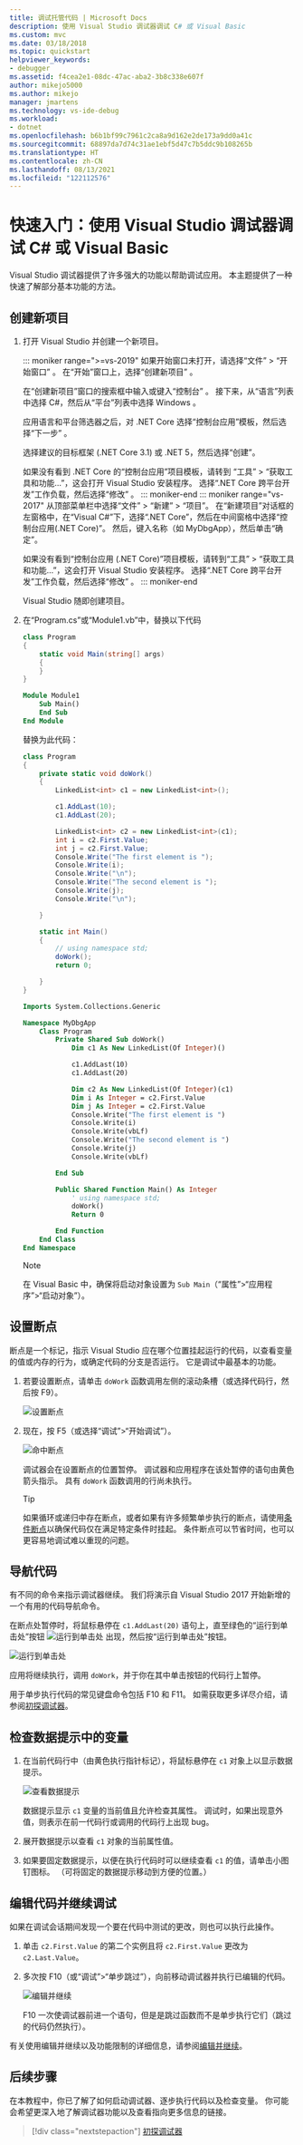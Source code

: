 ```yaml
---
title: 调试托管代码 | Microsoft Docs
description: 使用 Visual Studio 调试器调试 C# 或 Visual Basic
ms.custom: mvc
ms.date: 03/18/2018
ms.topic: quickstart
helpviewer_keywords:
- debugger
ms.assetid: f4cea2e1-08dc-47ac-aba2-3b8c338e607f
author: mikejo5000
ms.author: mikejo
manager: jmartens
ms.technology: vs-ide-debug
ms.workload:
- dotnet
ms.openlocfilehash: b6b1bf99c7961c2ca8a9d162e2de173a9dd0a41c
ms.sourcegitcommit: 68897da7d74c31ae1ebf5d47c7b5ddc9b108265b
ms.translationtype: HT
ms.contentlocale: zh-CN
ms.lasthandoff: 08/13/2021
ms.locfileid: "122112576"
---
```

# <a name="quickstart-debug-with-c-or-visual-basic-using-the-visual-studio-debugger"></a>快速入门：使用 Visual Studio 调试器调试 C# 或 Visual Basic

Visual Studio 调试器提供了许多强大的功能以帮助调试应用。 本主题提供了一种快速了解部分基本功能的方法。

## <a name="create-a-new-project"></a>创建新项目

1. 打开 Visual Studio 并创建一个新项目。

    ::: moniker range=">=vs-2019"
    如果开始窗口未打开，请选择“文件” > “开始窗口” 。 在“开始”窗口上，选择“创建新项目”  。

    在“创建新项目”窗口的搜索框中输入或键入“控制台”   。 接下来，从“语言”列表中选择 C#，然后从“平台”列表中选择 Windows 。

    应用语言和平台筛选器之后，对 .NET Core 选择“控制台应用”模板，然后选择“下一步” 。

    选择建议的目标框架 (.NET Core 3.1) 或 .NET 5，然后选择“创建”。

    如果没有看到 .NET Core 的“控制台应用”项目模板，请转到 “工具” > “获取工具和功能...”，这会打开 Visual Studio 安装程序。 选择“.NET Core 跨平台开发”工作负载，然后选择“修改”   。
    ::: moniker-end
    ::: moniker range="vs-2017"
    从顶部菜单栏中选择“文件” > “新建” > “项目”。 在“新建项目”对话框的左窗格中，在“Visual C#”下，选择“.NET Core”，然后在中间窗格中选择“控制台应用(.NET Core)”。 然后，键入名称（如 MyDbgApp），然后单击“确定”。

    如果没有看到“控制台应用 (.NET Core)”项目模板，请转到“工具” > “获取工具和功能...”，这会打开 Visual Studio 安装程序。 选择“.NET Core 跨平台开发”工作负载，然后选择“修改”   。
    ::: moniker-end

    Visual Studio 随即创建项目。

1. 在“Program.cs”或“Module1.vb”中，替换以下代码

    ```csharp
    class Program
    {
        static void Main(string[] args)
        {
        }
    }
    ```

    ```vb
    Module Module1
        Sub Main()
        End Sub
    End Module
    ```

    替换为此代码：

    ```csharp
    class Program
    {
        private static void doWork()
        {
            LinkedList<int> c1 = new LinkedList<int>();

            c1.AddLast(10);
            c1.AddLast(20);

            LinkedList<int> c2 = new LinkedList<int>(c1);
            int i = c2.First.Value;
            int j = c2.First.Value;
            Console.Write("The first element is ");
            Console.Write(i);
            Console.Write("\n");
            Console.Write("The second element is ");
            Console.Write(j);
            Console.Write("\n");

        }

        static int Main()
        {
            // using namespace std;
            doWork();
            return 0;

        }
    }
    ```

    ```vb
    Imports System.Collections.Generic

    Namespace MyDbgApp
        Class Program
            Private Shared Sub doWork()
                Dim c1 As New LinkedList(Of Integer)()

                c1.AddLast(10)
                c1.AddLast(20)

                Dim c2 As New LinkedList(Of Integer)(c1)
                Dim i As Integer = c2.First.Value
                Dim j As Integer = c2.First.Value
                Console.Write("The first element is ")
                Console.Write(i)
                Console.Write(vbLf)
                Console.Write("The second element is ")
                Console.Write(j)
                Console.Write(vbLf)

            End Sub

            Public Shared Function Main() As Integer
                ' using namespace std;
                doWork()
                Return 0

            End Function
        End Class
    End Namespace
    ```

    > [!NOTE]
    > 在 Visual Basic 中，确保将启动对象设置为 `Sub Main`（“属性”>“应用程序”>“启动对象”）。

## <a name="set-a-breakpoint"></a>设置断点

断点是一个标记，指示 Visual Studio 应在哪个位置挂起运行的代码，以查看变量的值或内存的行为，或确定代码的分支是否运行。 它是调试中最基本的功能。

1. 若要设置断点，请单击 `doWork` 函数调用左侧的滚动条槽（或选择代码行，然后按 F9）。

    ![设置断点](../debugger/media/dbg-qs-set-breakpoint-csharp.png "设置断点")

2. 现在，按 F5（或选择“调试”>“开始调试”）。

    ![命中断点](../debugger/media/dbg-qs-hit-breakpoint-csharp.png "命中断点")

    调试器会在设置断点的位置暂停。 调试器和应用程序在该处暂停的语句由黄色箭头指示。 具有 `doWork` 函数调用的行尚未执行。

    > [!TIP]
    > 如果循环或递归中存在断点，或者如果有许多频繁单步执行的断点，请使用[条件断点](../debugger/using-breakpoints.md#BKMK_Specify_a_breakpoint_condition_using_a_code_expression)以确保代码仅在满足特定条件时挂起。 条件断点可以节省时间，也可以更容易地调试难以重现的问题。

## <a name="navigate-code"></a>导航代码

有不同的命令来指示调试器继续。 我们将演示自 Visual Studio 2017 开始新增的一个有用的代码导航命令。

在断点处暂停时，将鼠标悬停在 `c1.AddLast(20)` 语句上，直至绿色的“运行到单击处”按钮 ![运行到单击处](../debugger/media/dbg-tour-run-to-click.png "运行时单击") 出现，然后按“运行到单击处”按钮。

![运行到单击处](../debugger/media/dbg-qs-run-to-click-csharp.png "运行到单击处")

应用将继续执行，调用 `doWork`，并于你在其中单击按钮的代码行上暂停。

用于单步执行代码的常见键盘命令包括 F10 和 F11。 如需获取更多详尽介绍，请参阅[初探调试器](../debugger/debugger-feature-tour.md)。

## <a name="inspect-variables-in-a-data-tip"></a>检查数据提示中的变量

1. 在当前代码行中（由黄色执行指针标记），将鼠标悬停在 `c1` 对象上以显示数据提示。

    ![查看数据提示](../debugger/media/dbg-qs-data-tip-csharp.png "查看数据提示")

    数据提示显示 `c1` 变量的当前值且允许检查其属性。 调试时，如果出现意外值，则表示在前一代码行或调用的代码行上出现 bug。

2. 展开数据提示以查看 `c1` 对象的当前属性值。

3. 如果要固定数据提示，以便在执行代码时可以继续查看 `c1` 的值，请单击小图钉图标。 （可将固定的数据提示移动到方便的位置。）

## <a name="edit-code-and-continue-debugging"></a>编辑代码并继续调试

如果在调试会话期间发现一个要在代码中测试的更改，则也可以执行此操作。

1. 单击 `c2.First.Value` 的第二个实例且将 `c2.First.Value` 更改为 `c2.Last.Value`。

2. 多次按 F10（或“调试”>“单步跳过”），向前移动调试器并执行已编辑的代码。

    ![编辑并继续](../debugger/media/dbg-qs-edit-and-continue-csharp.gif "编辑并继续")

    F10 一次使调试器前进一个语句，但是是跳过函数而不是单步执行它们（跳过的代码仍然执行）。

有关使用编辑并继续以及功能限制的详细信息，请参阅[编辑并继续](../debugger/edit-and-continue.md)。

## <a name="next-steps"></a>后续步骤

在本教程中，你已了解了如何启动调试器、逐步执行代码以及检查变量。 你可能会希望更深入地了解调试器功能以及查看指向更多信息的链接。

> [!div class="nextstepaction"]
> [初探调试器](../debugger/debugger-feature-tour.md)
